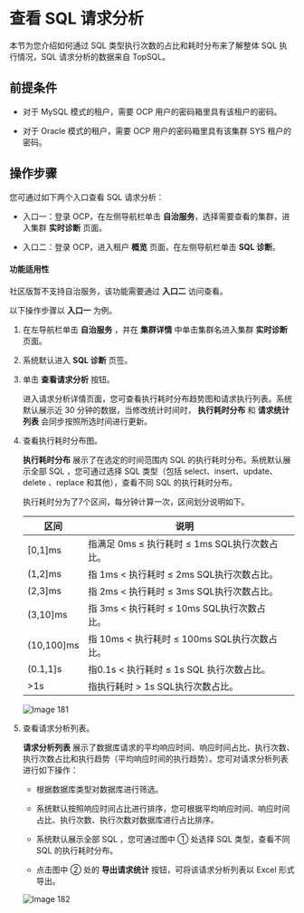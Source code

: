 查看 SQL 请求分析
================================

本节为您介绍如何通过 SQL 类型执行次数的占比和耗时分布来了解整体 SQL 执行情况，SQL 请求分析的数据来自 TopSQL。

前提条件
-------------------------

* 对于 MySQL 模式的租户，需要 OCP 用户的密码箱里具有该租户的密码。

* 对于 Oracle 模式的租户，需要 OCP 用户的密码箱里具有该集群 SYS 租户的密码。

操作步骤
-------------------------

您可通过如下两个入口查看 SQL 请求分析：

* 入口一：登录 OCP，在左侧导航栏单击 **自治服务**，选择需要查看的集群，进入集群 **实时诊断** 页面。

* 入口二：登录 OCP，进入租户 **概览** 页面，在左侧导航栏单击 **SQL 诊断**。

<main id="notice" type='notice'>
   <h4>功能适用性</h4>
   <p>社区版暂不支持自治服务，该功能需要通过 <b>入口二</b> 访问查看。</p>
</main>

以下操作步骤以 **入口一** 为例。

1. 在左导航栏单击 **自治服务** ，并在 **集群详情** 中单击集群名进入集群 **实时诊断** 页面。

2. 系统默认进入 **SQL 诊断** 页签。

3. 单击 **查看请求分析** 按钮。

   进入请求分析详情页面，您可查看执行耗时分布趋势图和请求执行列表。系统默认展示近 30 分钟的数据，当修改统计时间时， **执行耗时分布** 和 **请求统计列表** 会同步按照所选时间进行更新。

4. 查看执行耗时分布图。

   **执行耗时分布** 展示了在选定的时间范围内 SQL 的执行耗时分布。系统默认展示全部 SQL ，您可通过选择 SQL 类型（包括 select、insert、update、delete 、replace 和其他），查看不同 SQL 的执行耗时分布。

   执行耗时分为了7个区间，每分钟计算一次，区间划分说明如下。

   |     区间      |  说明  ||
   |-------------|---|---|
   | \[0,1\]ms   | 指满足 0ms ≤ 执行耗时 ≤ 1ms SQL执行次数占比。 ||
   | (1,2\]ms    | 指 1ms \< 执行耗时 ≤ 2ms SQL执行次数占比。 ||
   | (2,3\]ms    | 指 2ms \< 执行耗时 ≤ 3ms SQL执行次数占比。 ||
   | (3,10\]ms   | 指 3ms \< 执行耗时 ≤ 10ms SQL执行次数占比。 ||
   | (10,100\]ms | 指 10ms \< 执行耗时 ≤ 100ms SQL执行次数占比。 ||
   | (0.1,1\]s   | 指0.1s \< 执行耗时 ≤ 1s SQL 执行次数占比。 ||
   | \>1s        | 指执行耗时 \> 1s SQL执行次数占比。 ||

   ![Image 181](https://help-static-aliyun-doc.aliyuncs.com/assets/img/zh-CN/9913489461/p429737.png)

5. 查看请求分析列表。

   **请求分析列表** 展示了数据库请求的平均响应时间、响应时间占比、执行次数、执行次数占比和执行趋势（平均响应时间的执行趋势）。您可对请求分析列表进行如下操作：
   * 根据数据库类型对数据库进行筛选。

   * 系统默认按照响应时间占比进行排序，您可根据平均响应时间、响应时间占比、执行次数、执行次数对数据库进行占比排序。

   * 系统默认展示全部 SQL ，您可通过图中 ① 处选择 SQL 类型，查看不同 SQL 的执行耗时分布。

   * 点击图中 ② 处的 **导出请求统计** 按钮，可将该请求分析列表以 Excel 形式导出。

   ![Image 182](https://help-static-aliyun-doc.aliyuncs.com/assets/img/zh-CN/9913489461/p429738.png)
